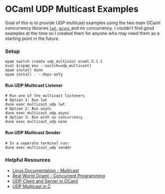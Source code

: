 # OCaml UDP Multicast Examples

Goal of this is to provide UDP multicast examples using the two main OCaml concurrency libraries [`lwt`](), [`async` ]()and no concurrency. I couldn't find good examples at the time so I created them for anyone who may need them as a starting point in the future.

### Setup
```
opam switch create udp_multicast ocaml.5.1.1
eval $(opam env --switch=udp_multicast)
opam install dune
opam install . --deps-only
```

#### Run UDP Multicast Listener
```
# Run one of the multicast listeners
# Option 1: Run lwt
dune exec multicast_udp lwt
# Option 2: Run async 
dune exec multicast_udp async
# Option 3: Run with no concurrency
dune exec multicast_udp none
```

#### Run UDP Multicast Sender
```
# In a seperate terminal run:
dune exec multicast_udp sender
```

### Helpful Resources
- [Linux Documentation - Multicast](https://tldp.org/HOWTO/Multicast-HOWTO.html)
- [Real World Ocaml - Concurrent Programming](https://dev.realworldocaml.org/concurrent-programming.html)
- [UDP Client and Server in OCaml](https://medium.com/@aryangodara_19887/udp-client-and-server-in-ocaml-e203116a997c)
- [UDP Multicast in C](https://gist.github.com/hostilefork/f7cae3dc33e7416f2dd25a402857b6c6)

